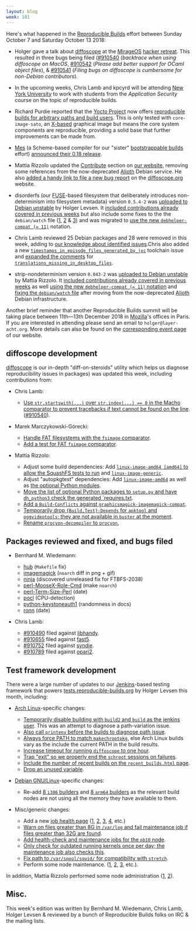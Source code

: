 ```yaml
---
layout: blog
week: 181
---
```


Here's what happened in the [Reproducible Builds](https://reproducible-builds.org) effort between Sunday October 7 and Saturday October 13 2018:

* Holger gave a talk about [diffoscope](https://diffoscope.org/) at the [MirageOS](https://mirage.io/) [hacker retreat](https://retreat.mirage.io). This resulted in three bugs being filed ([#910540](https://bugs.debian.org/910540) (*backtrace when using diffoscope on MacOS*, [#910542](https://bugs.debian.org/910542) (*Please add better support for OCaml object files*), & [#910541](https://bugs.debian.org/910541) (*Filing bugs on diffoscope is cumbersome for non-Debian contributors*).

* In the upcoming weeks, Chris Lamb and kpcyrd will be attending [New York University](https://www.nyu.edu/) to work with students from the *Application Security* course on the topic of reproducible builds.

* Richard Purdie reported that the [Yocto Project](https://www.yoctoproject.org/) now offers [reproducible builds for arbitrary paths and build users](https://lists.reproducible-builds.org/pipermail/rb-general/2018-October/001203.html). This is only tested with `core-image-sato`, an [X-based](https://en.wikipedia.org/wiki/X_Window_System) graphical image but means the core system components are reproducible, providing a solid base that further improvements can be made from.

* [Mes](https://gitlab.com/janneke/mes) (a Scheme-based compiler for our "sister" [bootstrappable builds](http://bootstrappable.org) effort) [announced their 0.18 release](http://lists.gnu.org/archive/html/info-gnu/2018-10/msg00000.html).

* Mattia Rizzolo updated the [Contribute](https://reproducible-builds.org/contribute/) section on [our website](https://reproducible-builds.org/), removing some references from the now-deprecated [Alioth](https://wiki.debian.org/Alioth) Debian service. He also [added a handy link to file a new bug report](https://salsa.debian.org/reproducible-builds/diffoscope-website/commit/d1859e5) on the [diffoscope.org](https://diffoscope.org/) website.

* disorderfs (our [FUSE](https://github.com/libfuse/libfuse)-based filesystem that deliberately introduces non-determinism into filesystem metadata) version `0.5.4-2` was [uploaded to Debian unstable](https://tracker.debian.org/news/995207/accepted-disorderfs-054-2-source-into-unstable/) by Holger Levsen. It [included contributions already covered in previous weeks](https://salsa.debian.org/reproducible-builds/disorderfs/commits/debian/0.5.4-2) but also include some fixes to the the `debian/watch` file ([1](https://salsa.debian.org/reproducible-builds/disorderfs/commit/494a411), [2](https://salsa.debian.org/reproducible-builds/disorderfs/commit/e099a4e) & [3](https://salsa.debian.org/reproducible-builds/disorderfs/commit/4c803a4)) and was migrated to [use the new `debhelper-compat (= 11)`](https://salsa.debian.org/reproducible-builds/disorderfs/commit/9c648d3) notation.

* Chris Lamb reviewed 25 Debian packages and 28 were removed in this week, adding to [our knowledge about identified issues](https://tests.reproducible-builds.org/debian/index_issues.html).Chris also added a new [`timestamps_in_episode_files_generated_by_jxc`](https://salsa.debian.org/reproducible-builds/reproducible-notes/commit/0eab9dbe) toolchain issue and [expanded the comments](https://salsa.debian.org/reproducible-builds/reproducible-notes/commit/92bdc5bb) for [`translations_missing_in_desktop_files`](https://tests.reproducible-builds.org/debian/issues/unstable/translations_missing_in_desktop_files_issue.html).

* strip-nondeterminism version `0.043-2` was [uploaded to Debian unstable](https://tracker.debian.org/news/995203/accepted-strip-nondeterminism-0043-2-source-into-unstable/) by Mattia Rizzolo. It [included contributions already covered in previous weeks](https://salsa.debian.org/reproducible-builds/strip-nondeterminism/commits/debian/0.043-2) as well [using the new `debhelper-compat (= 11)` notation](https://salsa.debian.org/reproducible-builds/strip-nondeterminism/commit/deba9e1) and [fixing the `debian/watch` file](https://salsa.debian.org/reproducible-builds/strip-nondeterminism/commit/8c7200b) after moving from the now-deprecated [Alioth](https://wiki.debian.org/Alioth) Debian infrastructure.

Another brief reminder that another Reproducible Builds summit will be taking place between 11th—13th December 2018 in [Mozilla](https://wiki.mozilla.org/Paris)'s offices in Paris. If you are interested in attending please send an email to `holger@layer-acht.org`. More details can also be found on the [corresponding event page](https://reproducible-builds.org/events/paris2018/) of our website.


diffoscope development
----------------------

[diffoscope](https://diffoscope.org/) is our in-depth "diff-on-steroids" utility which helps us diagnose reproducibility issues in packages) was updated this week, including contributions from:

* Chris Lamb:
    * [Use `str.startswith(...)` over `str.index(...) == 0` in the Macho comparator to prevent tracebacks if text cannot be found on the line](https://salsa.debian.org/reproducible-builds/diffoscope/commit/56f8215). ([#910540](https://bugs.debian.org/910540)).

* Marek Marczykowski-Górecki:
    * [Handle FAT filesystems with the `fsimage` comparator](https://salsa.debian.org/reproducible-builds/diffoscope/commit/da3b97a).
    * [Add a test for FAT `fsimage` comparator](https://salsa.debian.org/reproducible-builds/diffoscope/commit/575f99b).

* Mattia Rizzolo:
    * Adjust some build dependencies: Add [`linux-image-amd64 [amd64]` to allow the SquashFS tests to run](https://salsa.debian.org/reproducible-builds/diffoscope/commit/225a30b) and [`linux-image-generic`](https://salsa.debian.org/reproducible-builds/diffoscope/commit/b90bd2f).
    * Adjust "autopkgtest" dependencies: Add [`linux-image-amd64`](https://salsa.debian.org/reproducible-builds/diffoscope/commit/c6d2511) as well as [the optional Python modules](https://salsa.debian.org/reproducible-builds/diffoscope/commit/71eb7e3).
    * [Move the list of optional Python packages to `setup.py` and have `dh_python3` check the generated `requires.txt](https://salsa.debian.org/reproducible-builds/diffoscope/commit/1e109bc).
    * [Add a `Build-Conflicts` against `graphicsmagick-imagemagick-compat`](https://salsa.debian.org/reproducible-builds/diffoscope/commit/dc3634e).
    * [Temporarily drop `{Build,Test}-Depends` for `apktool` and `oggvideotools`; they are not available in `buster` at the moment](https://salsa.debian.org/reproducible-builds/diffoscope/commit/018b7ae).
    * [Rename `procyon-decompiler` to `procyon`](https://salsa.debian.org/reproducible-builds/diffoscope/commit/d7ec996),


Packages reviewed and fixed, and bugs filed
-------------------------------------------

* Bernhard M. Wiedemann:
    * [hub](https://github.com/github/hub/pull/1892) (`Makefile` fix)
    * [imagemagick](https://github.com/ImageMagick/ImageMagick/issues/1332) (`noarch` diff in png + gif)
    * [ninja](https://github.com/ninja-build/ninja/commit/5fcdcf95cb62ab3d593c36ef90df27cef63874a1#r30852768) (discovered unreleased fix for FTBFS-2038)
    * [perl-MooseX-Role-Cmd](https://build.opensuse.org/request/show/640849) (make `noarch`)
    * [perl-Term-Size-Perl](https://rt.cpan.org/Public/Bug/Display.html?id=127333) (date)
    * [pocl](https://github.com/pocl/pocl/pull/667) (CPU-detection)
    * [python-keystoneauth1](https://bugs.launchpad.net/keystoneauth/+bug/1796899) (randomness in docs)
    * [ronn](https://github.com/kamontat/ronn/pull/3) (date)

* Chris Lamb:
    * [#910490](https://bugs.debian.org/910490) filed against [libhandy](https://tracker.debian.org/pkg/libhandy).
    * [#910655](https://bugs.debian.org/910655) filed against [fast5](https://tracker.debian.org/pkg/fast5).
    * [#910752](https://bugs.debian.org/910752) filed against [syndie](https://tracker.debian.org/pkg/syndie).
    * [#910789](https://bugs.debian.org/910789) filed against [opari2](https://tracker.debian.org/pkg/opari2).


Test framework development
--------------------------

There were a large number of updates to our [Jenkins](https://jenkins.io/)-based testing framework that powers [tests.reproducible-builds.org](tests.reproducible-builds.org) by Holger Levsen this month, including:

* [Arch Linux](https://www.archlinux.org/)-specific changes:
    * [Temporarily disable building with `build2` and `build` as the jenkins user](https://salsa.debian.org/qa/jenkins.debian.net/commit/e76b96c6). This was an attempt to diagnose a path-variation issue.
    * [Also call `printenv` before the builds to diagnose path issue](https://salsa.debian.org/qa/jenkins.debian.net/commit/bed37f55).
    * [Always force PATH to match `makechrootpkg`](https://salsa.debian.org/qa/jenkins.debian.net/commit/8d2d1b29), else Arch Linux builds vary as the include the current PATH in the build results.
    * [Increase timeout for running `diffoscope` to one hour](https://salsa.debian.org/qa/jenkins.debian.net/commit/628e4da5).
    * [Trap "exit" so we properly end the `schroot` sessions on failures](https://salsa.debian.org/qa/jenkins.debian.net/commit/43fa8d16).
    * [Include the number of recent builds on the `recent_builds.html` page](https://salsa.debian.org/qa/jenkins.debian.net/commit/c30aaa7e).
    * [Drop an unused variable](https://salsa.debian.org/qa/jenkins.debian.net/commit/53ab78ff).

* [Debian GNU/Linux](https://www.debian.org/)-specific changes:

    * Re-add [8 `i386` builders](https://salsa.debian.org/qa/jenkins.debian.net/commit/af220237) and [8 `arm64` builders](https://salsa.debian.org/qa/jenkins.debian.net/commit/0cb66d2b) as the relevant build nodes are not using all the memory they have available to them.

* Misc/generic changes:

    * Add a new [job health page](https://jenkins.debian.net/userContent/jenkins_job_health.html) ([1](https://salsa.debian.org/qa/jenkins.debian.net/commit/e41356e1), [2](https://salsa.debian.org/qa/jenkins.debian.net/commit/004ab3c3), [3](https://salsa.debian.org/qa/jenkins.debian.net/commit/7640a773), [4](https://salsa.debian.org/qa/jenkins.debian.net/commit/7836b079), etc.)
    * [Warn on  files  greater than 8G in `/var/log` and fail maintenance job if files greater than 32G are found](https://salsa.debian.org/qa/jenkins.debian.net/commit/ec09e960).
    * [Add health-check and maintenance jobs for the `pb10` node](https://salsa.debian.org/qa/jenkins.debian.net/commit/2716e823).
    * [Only check for outdated running kernels once per day; the maintenance job also checks this](https://salsa.debian.org/qa/jenkins.debian.net/commit/4d6b2a77).
    * [Fix path to `/var/spool/squid/` for compatibility with `stretch`](https://salsa.debian.org/qa/jenkins.debian.net/commit/a492bd5b).
    * Perform some node maintenance. ([1](https://salsa.debian.org/qa/jenkins.debian.net/commit/1332da65), [2](https://salsa.debian.org/qa/jenkins.debian.net/commit/9993e59c), [3](https://salsa.debian.org/qa/jenkins.debian.net/commit/bd143021), etc.).

In addition, Mattia Rizzolo performed some node administration ([1](https://salsa.debian.org/qa/jenkins.debian.net/commit/c8731d91), [2](https://salsa.debian.org/qa/jenkins.debian.net/commit/daeeb033)).


Misc.
-----

This week's edition was written by Bernhard M. Wiedemann, Chris Lamb, Holger Levsen & reviewed by a bunch of Reproducible Builds folks on IRC & the mailing lists.

